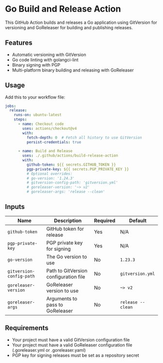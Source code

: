 # Go Build and Release Action

This GitHub Action builds and releases a Go application using GitVersion for versioning and GoReleaser for building and publishing releases.

## Features

- Automatic versioning with GitVersion
- Go code linting with golangci-lint
- Binary signing with PGP
- Multi-platform binary building and releasing with GoReleaser

## Usage

Add this to your workflow file:

```yaml
jobs:
  release:
    runs-on: ubuntu-latest
    steps:
      - name: Checkout code
        uses: actions/checkout@v4
        with:
          fetch-depth: 0  # Fetch all history to use GitVersion
          persist-credentials: true
      
      - name: Build and Release
        uses: ./.github/actions/build-release-action
        with:
          github-token: ${{ secrets.GITHUB_TOKEN }}
          pgp-private-key: ${{ secrets.PGP_PRIVATE_KEY }}
          # Optional overrides:
          # go-version: '1.24.3'
          # gitversion-config-path: 'gitversion.yml'
          # goreleaser-version: '~> v2'
          # goreleaser-args: 'release --clean'
```

## Inputs

| Name                     | Description                           | Required | Default           |
| ------------------------ | ------------------------------------- | -------- | ----------------- |
| `github-token`           | GitHub token for release              | Yes      | N/A               |
| `pgp-private-key`        | PGP private key for signing           | Yes      | N/A               |
| `go-version`             | The Go version to use                 | No       | `1.23.3`          |
| `gitversion-config-path` | Path to GitVersion configuration file | No       | `gitversion.yml`  |
| `goreleaser-version`     | GoReleaser version to use             | No       | `~> v2`           |
| `goreleaser-args`        | Arguments to pass to GoReleaser       | No       | `release --clean` |

## Requirements

- Your project must have a valid GitVersion configuration file
- Your project must have a valid GoReleaser configuration file (.goreleaser.yml or .goreleaser.yaml)
- PGP key for signing releases must be set as a repository secret
